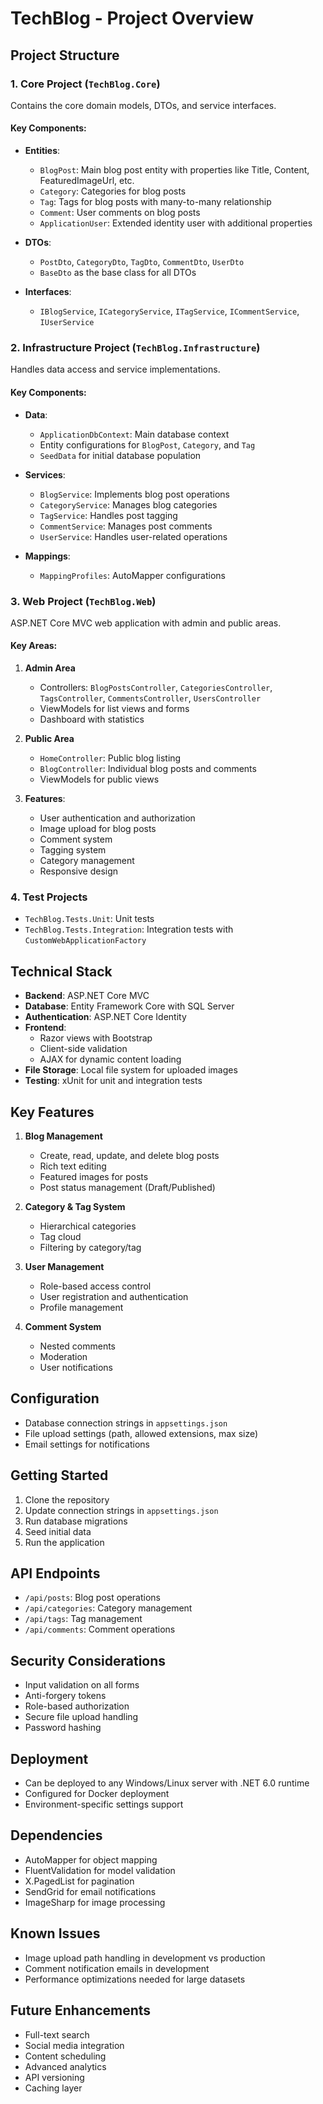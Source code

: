 # TechBlog - Project Overview

## Project Structure

### 1. Core Project (`TechBlog.Core`)
Contains the core domain models, DTOs, and service interfaces.

#### Key Components:
- **Entities**:
  - `BlogPost`: Main blog post entity with properties like Title, Content, FeaturedImageUrl, etc.
  - `Category`: Categories for blog posts
  - `Tag`: Tags for blog posts with many-to-many relationship
  - `Comment`: User comments on blog posts
  - `ApplicationUser`: Extended identity user with additional properties

- **DTOs**:
  - `PostDto`, `CategoryDto`, `TagDto`, `CommentDto`, `UserDto`
  - `BaseDto` as the base class for all DTOs

- **Interfaces**:
  - `IBlogService`, `ICategoryService`, `ITagService`, `ICommentService`, `IUserService`

### 2. Infrastructure Project (`TechBlog.Infrastructure`)
Handles data access and service implementations.

#### Key Components:
- **Data**:
  - `ApplicationDbContext`: Main database context
  - Entity configurations for `BlogPost`, `Category`, and `Tag`
  - `SeedData` for initial database population

- **Services**:
  - `BlogService`: Implements blog post operations
  - `CategoryService`: Manages blog categories
  - `TagService`: Handles post tagging
  - `CommentService`: Manages post comments
  - `UserService`: Handles user-related operations

- **Mappings**:
  - `MappingProfiles`: AutoMapper configurations

### 3. Web Project (`TechBlog.Web`)
ASP.NET Core MVC web application with admin and public areas.

#### Key Areas:
1. **Admin Area**
   - Controllers: `BlogPostsController`, `CategoriesController`, `TagsController`, `CommentsController`, `UsersController`
   - ViewModels for list views and forms
   - Dashboard with statistics

2. **Public Area**
   - `HomeController`: Public blog listing
   - `BlogController`: Individual blog posts and comments
   - ViewModels for public views

3. **Features**:
   - User authentication and authorization
   - Image upload for blog posts
   - Comment system
   - Tagging system
   - Category management
   - Responsive design

### 4. Test Projects
- `TechBlog.Tests.Unit`: Unit tests
- `TechBlog.Tests.Integration`: Integration tests with `CustomWebApplicationFactory`

## Technical Stack
- **Backend**: ASP.NET Core MVC
- **Database**: Entity Framework Core with SQL Server
- **Authentication**: ASP.NET Core Identity
- **Frontend**: 
  - Razor views with Bootstrap
  - Client-side validation
  - AJAX for dynamic content loading
- **File Storage**: Local file system for uploaded images
- **Testing**: xUnit for unit and integration tests

## Key Features
1. **Blog Management**
   - Create, read, update, and delete blog posts
   - Rich text editing
   - Featured images for posts
   - Post status management (Draft/Published)

2. **Category & Tag System**
   - Hierarchical categories
   - Tag cloud
   - Filtering by category/tag

3. **User Management**
   - Role-based access control
   - User registration and authentication
   - Profile management

4. **Comment System**
   - Nested comments
   - Moderation
   - User notifications

## Configuration
- Database connection strings in `appsettings.json`
- File upload settings (path, allowed extensions, max size)
- Email settings for notifications

## Getting Started
1. Clone the repository
2. Update connection strings in `appsettings.json`
3. Run database migrations
4. Seed initial data
5. Run the application

## API Endpoints
- `/api/posts`: Blog post operations
- `/api/categories`: Category management
- `/api/tags`: Tag management
- `/api/comments`: Comment operations

## Security Considerations
- Input validation on all forms
- Anti-forgery tokens
- Role-based authorization
- Secure file upload handling
- Password hashing

## Deployment
- Can be deployed to any Windows/Linux server with .NET 6.0 runtime
- Configured for Docker deployment
- Environment-specific settings support

## Dependencies
- AutoMapper for object mapping
- FluentValidation for model validation
- X.PagedList for pagination
- SendGrid for email notifications
- ImageSharp for image processing

## Known Issues
- Image upload path handling in development vs production
- Comment notification emails in development
- Performance optimizations needed for large datasets

## Future Enhancements
- Full-text search
- Social media integration
- Content scheduling
- Advanced analytics
- API versioning
- Caching layer
